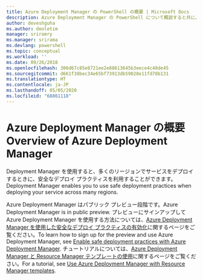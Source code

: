 ```yaml
---
title: Azure Deployment Manager の PowerShell の概要 | Microsoft Docs
description: Azure Deployment Manager の PowerShell について概説すると共に、インストールと構成に関するページへのリンクを紹介します。
author: deveshguha
ms.author: deoletim
manager: sriramry
ms.manager: srirama
ms.devlang: powershell
ms.topic: conceptual
ms.workload: ''
ms.date: 09/26/2018
ms.openlocfilehash: 306d67c85e8721ee2e88613645b3eece4c48de45
ms.sourcegitcommit: d661f38bec34e65bf73913db59028e11fd78b131
ms.translationtype: HT
ms.contentlocale: ja-JP
ms.lasthandoff: 05/05/2020
ms.locfileid: "68861118"
---
```

# <a name="overview-of-azure-deployment-manager"></a><span data-ttu-id="842e0-103">Azure Deployment Manager の概要</span><span class="sxs-lookup"><span data-stu-id="842e0-103">Overview of Azure Deployment Manager</span></span>

<span data-ttu-id="842e0-104">Deployment Manager を使用すると、多くのリージョンでサービスをデプロイするときに、安全なデプロイ プラクティスを利用することができます。</span><span class="sxs-lookup"><span data-stu-id="842e0-104">Deployment Manager enables you to use safe deployment practices when deploying your service across many regions.</span></span>

<span data-ttu-id="842e0-105">Azure Deployment Manager はパブリック プレビュー段階です。</span><span class="sxs-lookup"><span data-stu-id="842e0-105">Azure Deployment Manager is in public preview.</span></span> <span data-ttu-id="842e0-106">プレビューにサインアップして Azure Deployment Manager を使用する方法については、[Azure Deployment Manager を使用した安全なデプロイ プラクティスの有効化](https://docs.microsoft.com/azure/azure-resource-manager/deployment-manager-overview)に関するページをご覧ください。</span><span class="sxs-lookup"><span data-stu-id="842e0-106">To learn how to sign up for the preview and use Azure Deployment Manager, see [Enable safe deployment practices with Azure Deployment Manager](https://docs.microsoft.com/azure/azure-resource-manager/deployment-manager-overview).</span></span> <span data-ttu-id="842e0-107">チュートリアルについては、[Azure Deployment Manager と Resource Manager テンプレートの使用](https://docs.microsoft.com/azure/azure-resource-manager/deployment-manager-tutorial)に関するページをご覧ください。</span><span class="sxs-lookup"><span data-stu-id="842e0-107">For a tutorial, see [Use Azure Deployment Manager with Resource Manager templates](https://docs.microsoft.com/azure/azure-resource-manager/deployment-manager-tutorial).</span></span>